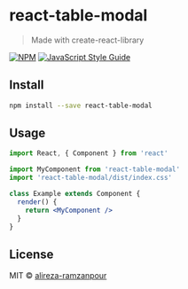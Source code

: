 # react-table-modal

> Made with create-react-library

[![NPM](https://img.shields.io/npm/v/react-table-modal.svg)](https://www.npmjs.com/package/react-table-modal) [![JavaScript Style Guide](https://img.shields.io/badge/code_style-standard-brightgreen.svg)](https://standardjs.com)

## Install

```bash
npm install --save react-table-modal
```

## Usage

```jsx
import React, { Component } from 'react'

import MyComponent from 'react-table-modal'
import 'react-table-modal/dist/index.css'

class Example extends Component {
  render() {
    return <MyComponent />
  }
}
```

## License

MIT © [alireza-ramzanpour](https://github.com/alireza-ramzanpour)
